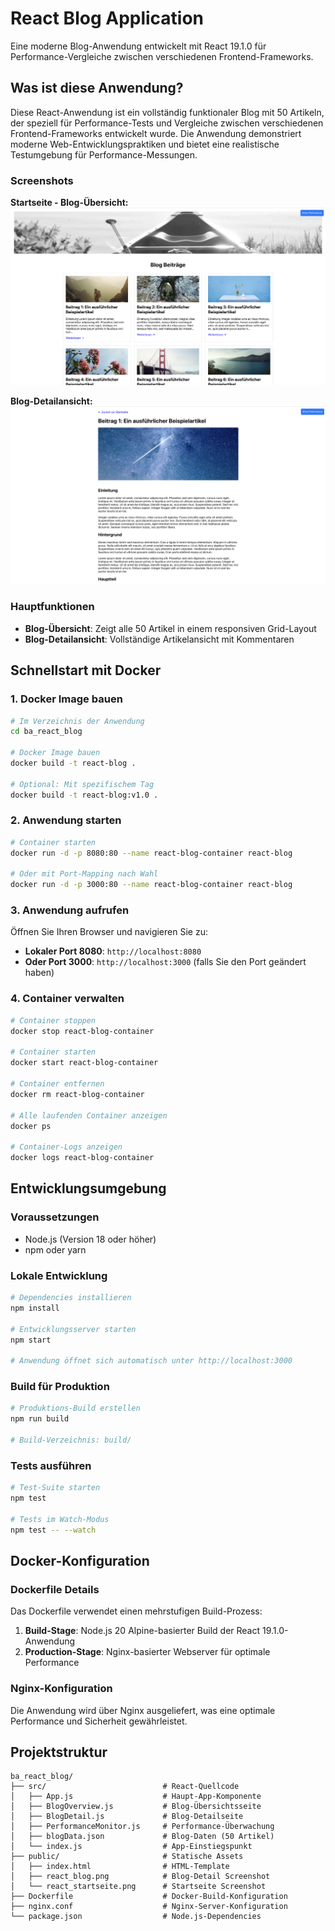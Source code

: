 # React Blog Application

Eine moderne Blog-Anwendung entwickelt mit React 19.1.0 für Performance-Vergleiche zwischen verschiedenen Frontend-Frameworks.

## Was ist diese Anwendung?

Diese React-Anwendung ist ein vollständig funktionaler Blog mit 50 Artikeln, der speziell für Performance-Tests und Vergleiche zwischen verschiedenen Frontend-Frameworks entwickelt wurde. Die Anwendung demonstriert moderne Web-Entwicklungspraktiken und bietet eine realistische Testumgebung für Performance-Messungen.

### Screenshots

**Startseite - Blog-Übersicht:**
![React Blog Startseite](public/react_startseite.png)

**Blog-Detailansicht:**
![React Blog Detail](public/react_blog.png)

### Hauptfunktionen
- **Blog-Übersicht**: Zeigt alle 50 Artikel in einem responsiven Grid-Layout
- **Blog-Detailansicht**: Vollständige Artikelansicht mit Kommentaren

## Schnellstart mit Docker

### 1. Docker Image bauen

```bash
# Im Verzeichnis der Anwendung
cd ba_react_blog

# Docker Image bauen
docker build -t react-blog .

# Optional: Mit spezifischem Tag
docker build -t react-blog:v1.0 .
```

### 2. Anwendung starten

```bash
# Container starten
docker run -d -p 8080:80 --name react-blog-container react-blog

# Oder mit Port-Mapping nach Wahl
docker run -d -p 3000:80 --name react-blog-container react-blog
```

### 3. Anwendung aufrufen

Öffnen Sie Ihren Browser und navigieren Sie zu:
- **Lokaler Port 8080**: `http://localhost:8080`
- **Oder Port 3000**: `http://localhost:3000` (falls Sie den Port geändert haben)

### 4. Container verwalten

```bash
# Container stoppen
docker stop react-blog-container

# Container starten
docker start react-blog-container

# Container entfernen
docker rm react-blog-container

# Alle laufenden Container anzeigen
docker ps

# Container-Logs anzeigen
docker logs react-blog-container
```

## Entwicklungsumgebung

### Voraussetzungen
- Node.js (Version 18 oder höher)
- npm oder yarn

### Lokale Entwicklung

```bash
# Dependencies installieren
npm install

# Entwicklungsserver starten
npm start

# Anwendung öffnet sich automatisch unter http://localhost:3000
```

### Build für Produktion

```bash
# Produktions-Build erstellen
npm run build

# Build-Verzeichnis: build/
```

### Tests ausführen

```bash
# Test-Suite starten
npm test

# Tests im Watch-Modus
npm test -- --watch
```

## Docker-Konfiguration

### Dockerfile Details

Das Dockerfile verwendet einen mehrstufigen Build-Prozess:
1. **Build-Stage**: Node.js 20 Alpine-basierter Build der React 19.1.0-Anwendung
2. **Production-Stage**: Nginx-basierter Webserver für optimale Performance

### Nginx-Konfiguration

Die Anwendung wird über Nginx ausgeliefert, was eine optimale Performance und Sicherheit gewährleistet.

## Projektstruktur

```
ba_react_blog/
├── src/                          # React-Quellcode
│   ├── App.js                    # Haupt-App-Komponente
│   ├── BlogOverview.js           # Blog-Übersichtsseite
│   ├── BlogDetail.js             # Blog-Detailseite
│   ├── PerformanceMonitor.js     # Performance-Überwachung
│   ├── blogData.json             # Blog-Daten (50 Artikel)
│   └── index.js                  # App-Einstiegspunkt
├── public/                       # Statische Assets
│   ├── index.html                # HTML-Template
│   ├── react_blog.png            # Blog-Detail Screenshot
│   └── react_startseite.png      # Startseite Screenshot
├── Dockerfile                    # Docker-Build-Konfiguration
├── nginx.conf                    # Nginx-Server-Konfiguration
└── package.json                  # Node.js-Dependencies
```
